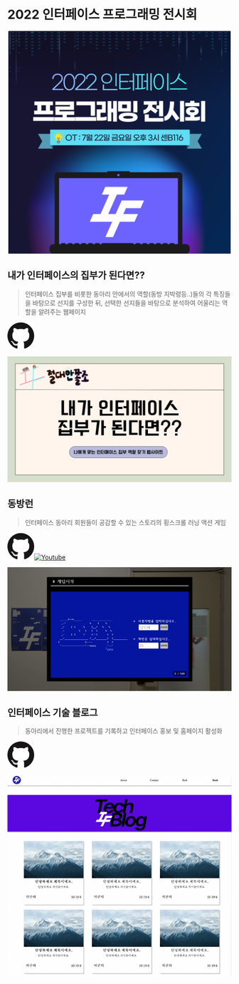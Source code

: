 # 2022 인터페이스 프로그래밍 전시회

<p align="center">
  <img width = "500px;" src="2022_programming_exhibition.png" />
</p>

## 내가 인터페이스의 집부가 된다면??
> 인터페이스 집부를 비롯한 동아리 안에서의 역할(동방 지박령등..)들의 각 특징들을 바탕으로 선지를 구성한 뒤, 선택한 선지들을 바탕으로 분석하여 어울리는 역할을 알려주는 웹페이지

<a href='https://un-jjola.github.io/JAJ/'><img height ="60" src='../GitHub-Mark-120px-plus.png'/></a>

<p align="center">
  <img width = "600px;" src="2022-team-anjjoljo.png" />
</p>

## 동방런
> 인터페이스 동아리 회원들이 공감할 수 있는 스토리의 횡스크롤 러닝 액션 게임

<a href='https://github.com/DongBangRun/'><img height ="60" src='../GitHub-Mark-120px-plus.png'/></a><a href='https://www.youtube.com/watch?v=CgjnbhqhUyk&feature=youtu.be'><img alt='Youtube' height ="60px;" src='https://blog.kakaocdn.net/dn/c2yJ7I/btqwXeUM6jI/a3WrMGPo9vakaDzQWepkOK/img.jpg'/></a>

<p align="center">

<p align="center">
  <img width = "600px;" src="2022-team-dongbangrun.png" />
</p>

## 인터페이스 기술 블로그
> 동아리에서 진행한 프로젝트를 기록하고 인터페이스 홍보 및 홈페이지 활성화

<a href='https://interfacedeblog.netlify.app/'><img height ="60" src='../GitHub-Mark-120px-plus.png'/></a>

<p align="center">
  <img width = "600px;" src="2022-team-interfacedeblog.png" />
</p>
